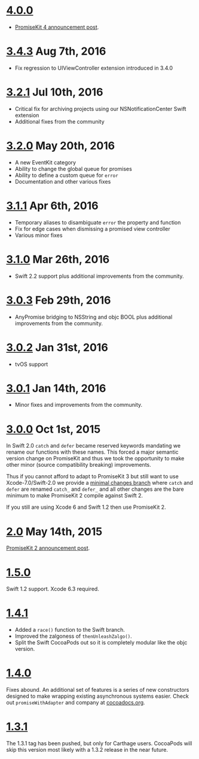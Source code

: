 # [4.0.0](https://github.com/mxcl/PromiseKit/releases/tag/4.0.0)

* [PromiseKit 4 announcement post](http://promisekit.org/news/2016/09/PromiseKit-4.0-Released/).

# [3.4.3](https://github.com/mxcl/PromiseKit/releases/tag/3.4.3) Aug 7th, 2016

* Fix regression to UIViewController extension introduced in 3.4.0

# [3.2.1](https://github.com/mxcl/PromiseKit/releases/tag/3.2.1) Jul 10th, 2016

* Critical fix for archiving projects using our NSNotificationCenter Swift extension
* Additional fixes from the community

# [3.2.0](https://github.com/mxcl/PromiseKit/releases/tag/3.2.0) May 20th, 2016

* A new EventKit category
* Ability to change the global queue for promises
* Ability to define a custom queue for `error`
* Documentation and other various fixes

# [3.1.1](https://github.com/mxcl/PromiseKit/releases/tag/3.1.1) Apr 6th, 2016

* Temporary aliases to disambiguate `error` the property and function
* Fix for edge cases when dismissing a promised view controller
* Various minor fixes

# [3.1.0](https://github.com/mxcl/PromiseKit/releases/tag/3.1.0) Mar 26th, 2016

* Swift 2.2 support plus additional improvements from the community.

# [3.0.3](https://github.com/mxcl/PromiseKit/releases/tag/3.0.3) Feb 29th, 2016

* AnyPromise bridging to NSString and objc BOOL plus additional improvements from the community.

# [3.0.2](https://github.com/mxcl/PromiseKit/releases/tag/3.0.2) Jan 31st, 2016

* tvOS support

# [3.0.1](https://github.com/mxcl/PromiseKit/releases/tag/3.0.1) Jan 14th, 2016

* Minor fixes and improvements from the community.

# [3.0.0](https://github.com/mxcl/PromiseKit/releases/tag/3.0.0) Oct 1st, 2015

In Swift 2.0 `catch` and `defer` became reserved keywords mandating we rename our functions with these names. This forced a major semantic version change on PromiseKit and thus we took the opportunity to make other minor (source compatibility breaking) improvements.

Thus if you cannot afford to adapt to PromiseKit 3 but still want to use Xcode-7.0/Swift-2.0 we provide a [minimal changes branch] where `catch` and `defer` are renamed `catch_` and `defer_` and all other changes are the bare minimum to make PromiseKit 2 compile against Swift 2.

If you still are using Xcode 6 and Swift 1.2 then use PromiseKit 2.

[minimal changes branch]: https://github.com/mxcl/PromiseKit/tree/swift-2.0-minimal-changes

# [2.0](https://github.com/mxcl/PromiseKit/releases/tag/2.0.0) May 14th, 2015

[PromiseKit 2 announcement post](http://promisekit.org/news/2015/05/PromiseKit-2.0-Released/).

# [1.5.0](https://github.com/mxcl/PromiseKit/releases/tag/1.5.0)

Swift 1.2 support. Xcode 6.3 required.

# [1.4.1](https://github.com/mxcl/PromiseKit/releases/tag/1.4.1)

* Added a `race()` function to the Swift branch.
* Improved the zalgoness of `thenUnleashZalgo()`.
* Split the Swift CocoaPods out so it is completely modular like the objc version.

# [1.4.0](https://github.com/mxcl/PromiseKit/releases/tag/1.4.0)

Fixes abound. An additional set of features is a series of new constructors designed to make wrapping existing asynchronous systems easier. Check out `promiseWithAdapter` and company at [cocoadocs.org].

[cocoadocs.org]: (http://cocoadocs.org/docsets/PromiseKit/1.4.0/)

# [1.3.1](https://github.com/mxcl/PromiseKit/releases/tag/1.3.1)

The 1.3.1 tag has been pushed, but only for Carthage users. CocoaPods will skip this version most likely with a 1.3.2 release in the near future.
